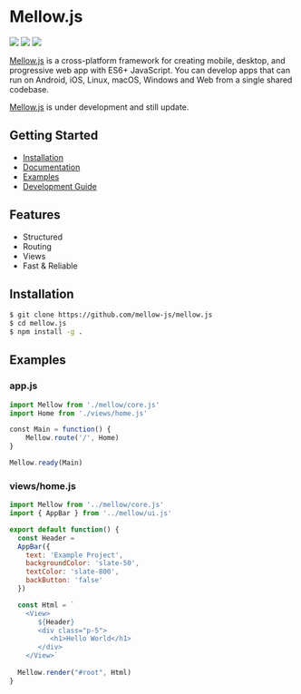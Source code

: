 # Mellow.js

<p><img src="https://img.shields.io/badge/node-v10.15.3-green"> <img src="https://img.shields.io/badge/lang-javascript-yellow"> <img src="https://img.shields.io/badge/license-MIT-success"></p>

[Mellow.js](https://github.com/mellow-js/mellow.js) is a cross-platform framework for creating mobile, desktop, and progressive web app with ES6+ JavaScript. You can develop apps that can run on Android, iOS, Linux, macOS, Windows and Web from a single shared codebase.

[Mellow.js](https://github.com/mellow-js/mellow.js) is under development and still update.

## Getting Started ##

* [Installation]()
* [Documentation]()
* [Examples]()
* [Development Guide]()

## Features ##

* Structured
* Routing
* Views
* Fast & Reliable

## Installation
```bash
$ git clone https://github.com/mellow-js/mellow.js
$ cd mellow.js
$ npm install -g .
```

## Examples ##

### app.js ###
```js
import Mellow from './mellow/core.js'
import Home from './views/home.js'

const Main = function() {
    Mellow.route('/', Home)
}

Mellow.ready(Main)

```

### views/home.js ###
```js
import Mellow from '../mellow/core.js'
import { AppBar } from '../mellow/ui.js'

export default function() {
  const Header =
  AppBar({
    text: 'Example Project',
    backgroundColor: 'slate-50',
    textColor: 'slate-800',
    backButton: 'false'
  })

  const Html = `
    <View>
       ${Header}
       <div class="p-5">
          <h1>Hello World</h1>
       </div>
    </View>`
  
  Mellow.render("#root", Html)
}
```